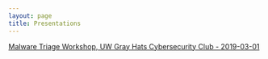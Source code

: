 ```yaml
---
layout: page
title: Presentations
---
```

[Malware Triage Workshop, UW Gray Hats Cybersecurity Club - 2019-03-01](https://drive.google.com/file/d/1NcKC3OEHoNdFBMVwWoqOKifNaXC4Fd_D/preview)
